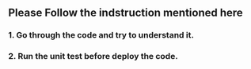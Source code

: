 ## Please Follow the indstruction mentioned here

### 1. Go through the code and try to understand it.
### 2. Run the unit test before deploy the code.